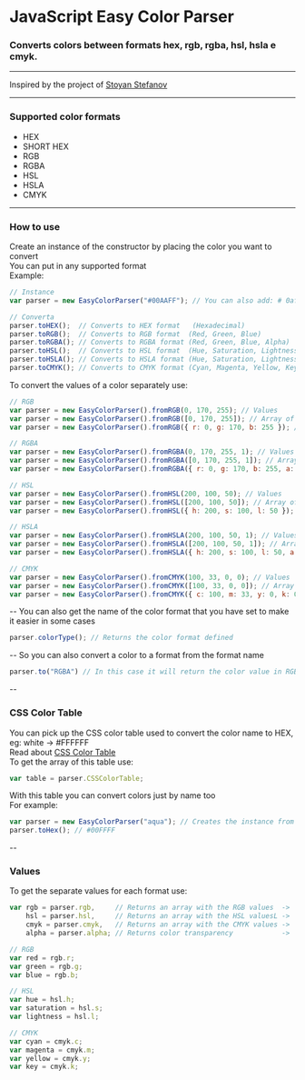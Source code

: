 # JavaScript Easy Color Parser
### Converts colors between formats hex, rgb, rgba, hsl, hsla e cmyk.

---
Inspired by the project of <a href="http://www.phpied.com/rgb-color-parser-in-javascript/" target="_blank">Stoyan Stefanov</a>

---

### Supported color formats
* HEX
* SHORT HEX
* RGB
* RGBA
* HSL
* HSLA
* CMYK

---

### How to use
Create an instance of the constructor by placing the color you want to convert <br />
You can put in any supported format <br />
Example:
```js
// Instance
var parser = new EasyColorParser("#00AAFF"); // You can also add: # 0af, rgb (0, 170, 255), hsl (..., etc ...

// Converta
parser.toHEX();  // Converts to HEX format   (Hexadecimal)
parser.toRGB();  // Converts to RGB format  (Red, Green, Blue)
parser.toRGBA(); // Converts to RGBA format (Red, Green, Blue, Alpha)
parser.toHSL();  // Converts to HSL format  (Hue, Saturation, Lightness)
parser.toHSLA(); // Converts to HSLA format (Hue, Saturation, Lightness, Alpha)
parser.toCMYK(); // Converts to CMYK format (Cyan, Magenta, Yellow, Key)
```
To convert the values of a color separately use:
```js
// RGB
var parser = new EasyColorParser().fromRGB(0, 170, 255); // Values
var parser = new EasyColorParser().fromRGB([0, 170, 255]); // Array of values
var parser = new EasyColorParser().fromRGB({ r: 0, g: 170, b: 255 }); // Object of values

// RGBA
var parser = new EasyColorParser().fromRGBA(0, 170, 255, 1); // Values
var parser = new EasyColorParser().fromRGBA([0, 170, 255, 1]); // Array of values
var parser = new EasyColorParser().fromRGBA({ r: 0, g: 170, b: 255, a: 1 }); // Object of values

// HSL
var parser = new EasyColorParser().fromHSL(200, 100, 50); // Values
var parser = new EasyColorParser().fromHSL([200, 100, 50]); // Array of values
var parser = new EasyColorParser().fromHSL({ h: 200, s: 100, l: 50 }); // Object of values

// HSLA
var parser = new EasyColorParser().fromHSLA(200, 100, 50, 1); // Values
var parser = new EasyColorParser().fromHSLA([200, 100, 50, 1]); // Array of values
var parser = new EasyColorParser().fromHSLA({ h: 200, s: 100, l: 50, a: 1 }); // Object of values

// CMYK
var parser = new EasyColorParser().fromCMYK(100, 33, 0, 0); // Values
var parser = new EasyColorParser().fromCMYK([100, 33, 0, 0]); // Array of values
var parser = new EasyColorParser().fromCMYK({ c: 100, m: 33, y: 0, k: 0 }); // Object of values
```
--
You can also get the name of the color format that you have set to make it easier in some cases
```js
parser.colorType(); // Returns the color format defined
```
--
So you can also convert a color to a format from the format name
```js
parser.to("RGBA") // In this case it will return the color value in RGBA format, eg rgba (0, 170, 255, 1)
```
--

### CSS Color Table
You can pick up the CSS color table used to convert the color name to HEX, eg: white -> #FFFFFF <br />
Read about <a href="http://www.w3schools.com/cssref/css_colors.asp" target="_blank">CSS Color Table</a> <br />
To get the array of this table use:
```js
var table = parser.CSSColorTable;
```
With this table you can convert colors just by name too <br />
For example:
```js
var parser = new EasyColorParser("aqua"); // Creates the instance from the css color name
parser.toHex(); // #00FFFF
```
--
### Values
To get the separate values for each format use:
```js
var rgb = parser.rgb,     // Returns an array with the RGB values  ->  {r:Number, g:Number, b:Number}
    hsl = parser.hsl,     // Returns an array with the HSL valuesL ->  {h:Number, s:Number, l:Number}
    cmyk = parser.cmyk,   // Returns an array with the CMYK values ->  ...
    alpha = parser.alpha; // Returns color transparency            ->  1

// RGB
var red = rgb.r;
var green = rgb.g;
var blue = rgb.b;

// HSL
var hue = hsl.h;
var saturation = hsl.s;
var lightness = hsl.l;

// CMYK
var cyan = cmyk.c;
var magenta = cmyk.m;
var yellow = cmyk.y;
var key = cmyk.k;
```

